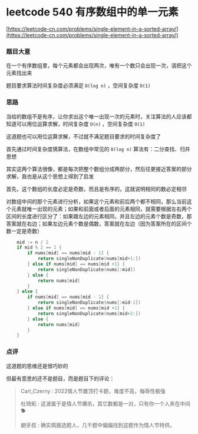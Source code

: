 # leetcode 540 有序数组中的单一元素

[https://leetcode-cn.com/problems/single-element-in-a-sorted-array/](https://leetcode-cn.com/problems/single-element-in-a-sorted-array/)

### 题目大意

在一个有序数组里，每个元素都会出现两次，唯有一个数只会出现一次，请把这个元素找出来

题目要求算法时间复杂度必须满足 `O(log n)` ，空间复杂度 `O(1)` 

### 思路

当给的数组不是有序，让你求出这个唯一出现一次的元素时，关注算法的人应该都知道可以用位运算求解，时间复杂度 `O(n)` ，空间复杂度 `O(1)` 

这道题也可以用位运算求解，不过就不满足题目要求的时间复杂度了

首先通过时间复杂度猜算法，在数组中常见的 `O(log n)` 算法有：二分查找、归并思想

其实这两个算法很像，都是每次把整个数组分成两部分，然后往更接近答案的部分求解，我也是从这个思想上得到了启发

首先，这个数组的长度必定是奇数，而且是有序的，这就说明相同的数必定相邻

对数组中间的那个元素进行分析，如果这个元素和前后两个都不相同，那么当前这个元素就唯一出现的元素；如果和前面或者后面的元素相同，就需要根据左右两个区间的长度进行区分了：如果跟左边的元素相同，并且左边的元素个数是奇数，那答案就在右边；如果左边元素个数是偶数，答案就在左边（因为答案所在的区间个数一定是奇数）

```go
    mid := n / 2
    if mid % 2 == 1 {
        if nums[mid] == nums[mid - 1] {
            return singleNonDuplicate(nums[mid+1:])
        } else if nums[mid] == nums[mid +1] {
            return singleNonDuplicate(nums[:mid])
        } else {
            return nums[mid]
        }
    } else {
        if nums[mid] == nums[mid - 1] {
            return singleNonDuplicate(nums[:mid-1])
        } else if nums[mid] == nums[mid +1] {
            return singleNonDuplicate(nums[mid+2:])
        } else {
            return nums[mid]
        }
    }
```



### 点评

这道题的思维还是很巧妙的

但最有意思的还不是题目，而是题目下的评论：

> Carl_Czerny  : 2022情人节置顶打卡题，难度不高，侮辱性极强
> 
> 杜琦拓 : 这波属于是情人节爆杀，其它数都是一对，只有你一个人夹在中间🐕
> 
> 龅牙叔 : 确实佩服选题人，几千题中偏偏找到这题作为情人节特供。


